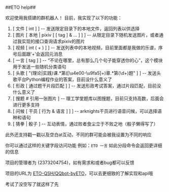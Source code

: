 
##ETO help##

欢迎使用我搭建的群机器人！
目前，我实现了以下的功能：

1. [ 文件 [ int ] ] -- 发送限定目录下的本地文件，返回列表以供选择
2. [ 图片 [ 本地 | pixiv [ [ tag ] & ... ] ] ] -- 从限定目录下随机发送图片，或者通过我实现的接口查询请求pixiv的图片
3. [ 视频 [ int ( + ) ] ] -- 发送列表中的本地视频，目前里面都是我做的乐谱，序号后面跟‘+’会返回元消息
4. [ 一言 [ tag ] ] -- “不论在哪里，总有那么几个句子能穿透你的心”，这个模块用于发送一些随机分类语句
5. [ 头歌 [ "(理论|实践)课.*第([\\u4e00-\\u9fa5]+)章.*第(\\d+)题" ] ] -- 发送头歌平台Python编程作业的答案，目前没什么意义了
6. [ 形政 [ 通过题干片段匹配 ] ] -- 发送形政考试答案，通过片段匹配，目前没什么意义了
7. [ 搜题  # 引用一张图片 ] -- 理工学堂题库以图搜题，目前只支持高数，后面会进行更多支持
8. [ 问候 [ 干员 [ 行为 & 语言 ] ] ] -- arknights干员进行语音问候，可以选择语种和语句
9. [ 猜拳 | 骰子 ] -- 互动表情，通过败者食尘立于不败之地（骰子懒得写了）

此外还支持戳一戳以及空白at互动，不同的群可能会被我设置为不同的响应

你可以通过这样的关键字段访问功能
例如：`ETO 一言`
如此分段命令会返回更详细的信息

项目的管理者为 {2373204754}，如有需求和或者bug都可以反馈

项目的URL为 [ETO-QSH/QQbot-byETO](https://github.com/ETO-QSH/QQbot-byETO/tree/main/plugins)，可以去更细致的了解实现和api哦

考试了没空写了就这样了先
